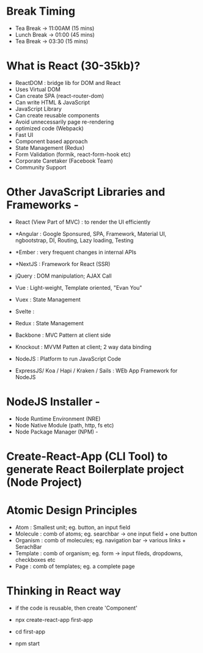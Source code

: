 # Break Timing

- Tea Break -> 11:00AM (15 mins)
- Lunch Break -> 01:00 (45 mins)
- Tea Break -> 03:30 (15 mins)

# What is React (30-35kb)?

- ReactDOM : bridge lib for DOM and React
- Uses Virtual DOM
- Can create SPA (react-router-dom)
- Can write HTML & JavaScript
- JavaScript Library
- Can create reusable components
- Avoid unnecessarily page re-rendering
- optimized code (Webpack)
- Fast UI
- Component based approach
- State Management (Redux)
- Form Validation (formik, react-form-hook etc)
- Corporate Caretaker (Facebook Team)
- Community Support

# Other JavaScript Libraries and Frameworks -

- React (View Part of MVC) : to render the UI efficiently
- \*Angular : Google Sponsured, SPA, Framework, Material UI, ngbootstrap, DI, Routing, Lazy loading, Testing
- \*Ember : very frequent changes in internal APIs
- \*NextJS : Framework for React (SSR)
- jQuery : DOM manipulation; AJAX Call
- Vue : Light-weight, Template oriented, "Evan You"
- Vuex : State Management
- Svelte :
- Redux : State Management
- Backbone : MVC Pattern at client side
- Knockout : MVVM Patten at client; 2 way data binding

- NodeJS : Platform to run JavaScript Code
- ExpressJS/ Koa / Hapi / Kraken / Sails : WEb App Framework for NodeJS

# NodeJS Installer -

- Node Runtime Environment (NRE)
- Node Native Module (path, http, fs etc)
- Node Package Manager (NPM) -

# Create-React-App (CLI Tool) to generate React Boilerplate project (Node Project)

# Atomic Design Principles

- Atom : Smallest unit; eg. button, an input field
- Molecule : comb of atoms; eg. searchbar -> one input field + one button
- Organism : comb of molecules; eg. navigation bar -> various links + SerachBar
- Template : comb of organism; eg. form -> input fileds, dropdowns, checkboxes etc
- Page : comb of templates; eg. a complete page

# Thinking in React way

- if the code is reusable, then create 'Component'

- npx create-react-app first-app
- cd first-app
- npm start
